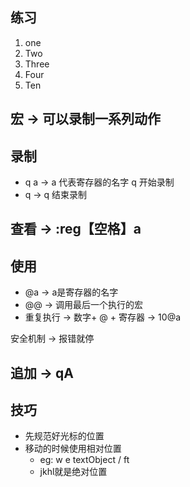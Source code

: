 ## 练习

1) one
2) Two
3) Three
4) Four
10) Ten




## 宏 ->  可以录制一系列动作
## 录制
  - q a -> a 代表寄存器的名字 q 开始录制
  - q -> q 结束录制
## 查看 -> :reg【空格】a
## 使用 
  - @a -> a是寄存器的名字
  - @@ -> 调用最后一个执行的宏
  - 重复执行 -> 数字+ @ + 寄存器 -> 10@a

安全机制 -> 报错就停
## 追加 -> qA

## 技巧
  - 先规范好光标的位置
  - 移动的时候使用相对位置
    - eg: w e textObject / ft 
    - jkhl就是绝对位置